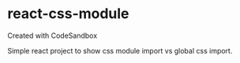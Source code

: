 # react-css-module
Created with CodeSandbox

Simple react project to show css module import vs global css import.
